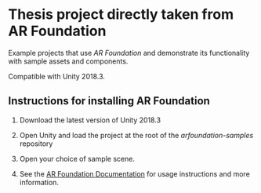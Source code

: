 # Thesis project directly taken from AR Foundation
Example projects that use *AR Foundation* and demonstrate its functionality with sample assets and components.

Compatible with Unity 2018.3.

## Instructions for installing AR Foundation

1. Download the latest version of Unity 2018.3

2. Open Unity and load the project at the root of the *arfoundation-samples* repository

3. Open your choice of sample scene.

4. See the [AR Foundation Documentation](https://docs.unity3d.com/Packages/com.unity.xr.arfoundation@1.0) for usage instructions and more information.